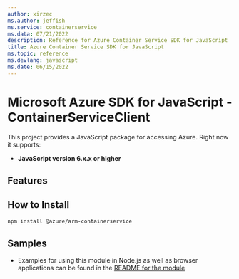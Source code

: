 ```yaml
---
author: xirzec
ms.author: jeffish
ms.service: containerservice
ms.data: 07/21/2022
description: Reference for Azure Container Service SDK for JavaScript
title: Azure Container Service SDK for JavaScript
ms.topic: reference
ms.devlang: javascript
ms.date: 06/15/2022
---
```

# Microsoft Azure SDK for JavaScript - ContainerServiceClient
This project provides a JavaScript package for accessing Azure. Right now it supports:
- **JavaScript version 6.x.x or higher**

## Features


## How to Install

```bash
npm install @azure/arm-containerservice
```

## Samples

* Examples for using this module in Node.js as well as browser applications can be found in the [README for the module](https://www.npmjs.com/package/@azure/arm-containerservice)